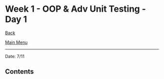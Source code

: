 # Week 1 - OOP & Adv Unit Testing - Day 1

[Back](/Week_3)

[Main Menu](/README.md)

---
Date: 7/11

## Contents


